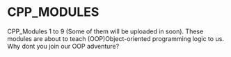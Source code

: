# CPP_MODULES
CPP_Modules 1 to 9 (Some of them will be uploaded in soon). These modules are about to teach (OOP)Object-oriented programming logic to us. Why dont you join our OOP adventure?
